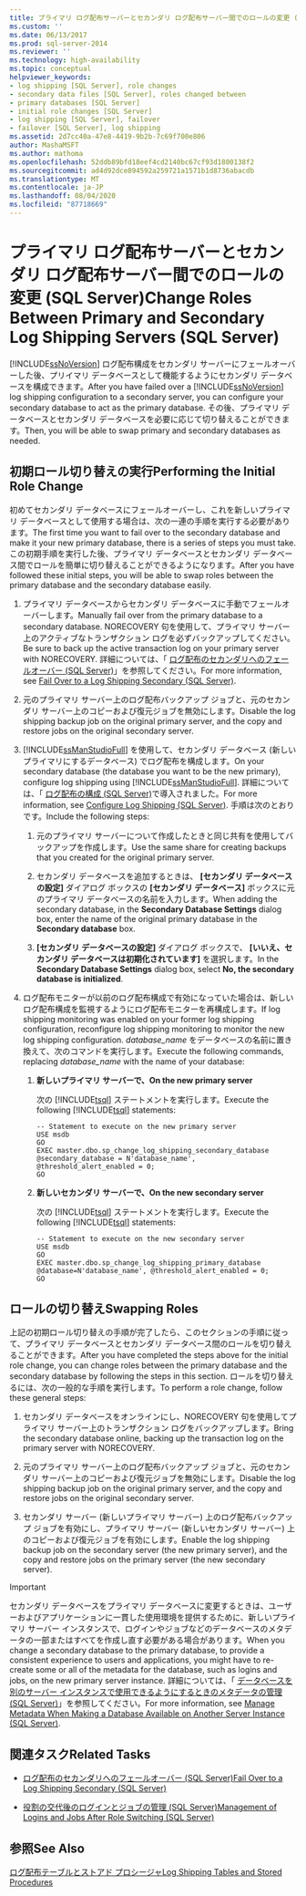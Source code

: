 ```yaml
---
title: プライマリ ログ配布サーバーとセカンダリ ログ配布サーバー間でのロールの変更 (SQL Server) | Microsoft Docs
ms.custom: ''
ms.date: 06/13/2017
ms.prod: sql-server-2014
ms.reviewer: ''
ms.technology: high-availability
ms.topic: conceptual
helpviewer_keywords:
- log shipping [SQL Server], role changes
- secondary data files [SQL Server], roles changed between
- primary databases [SQL Server]
- initial role changes [SQL Server]
- log shipping [SQL Server], failover
- failover [SQL Server], log shipping
ms.assetid: 2d7cc40a-47e8-4419-9b2b-7c69f700e806
author: MashaMSFT
ms.author: mathoma
ms.openlocfilehash: 52ddb89bfd18eef4cd2140bc67cf93d1800138f2
ms.sourcegitcommit: ad4d92dce894592a259721a1571b1d8736abacdb
ms.translationtype: MT
ms.contentlocale: ja-JP
ms.lasthandoff: 08/04/2020
ms.locfileid: "87718669"
---
```

# <a name="change-roles-between-primary-and-secondary-log-shipping-servers-sql-server"></a><span data-ttu-id="3825b-102">プライマリ ログ配布サーバーとセカンダリ ログ配布サーバー間でのロールの変更 (SQL Server)</span><span class="sxs-lookup"><span data-stu-id="3825b-102">Change Roles Between Primary and Secondary Log Shipping Servers (SQL Server)</span></span>
  <span data-ttu-id="3825b-103">[!INCLUDE[ssNoVersion](../../includes/ssnoversion-md.md)] ログ配布構成をセカンダリ サーバーにフェールオーバーした後、プリイマリ データベースとして機能するようにセカンダリ データベースを構成できます。</span><span class="sxs-lookup"><span data-stu-id="3825b-103">After you have failed over a [!INCLUDE[ssNoVersion](../../includes/ssnoversion-md.md)] log shipping configuration to a secondary server, you can configure your secondary database to act as the primary database.</span></span> <span data-ttu-id="3825b-104">その後、プライマリ データベースとセカンダリ データベースを必要に応じて切り替えることができます。</span><span class="sxs-lookup"><span data-stu-id="3825b-104">Then, you will be able to swap primary and secondary databases as needed.</span></span>  
  
## <a name="performing-the-initial-role-change"></a><span data-ttu-id="3825b-105">初期ロール切り替えの実行</span><span class="sxs-lookup"><span data-stu-id="3825b-105">Performing the Initial Role Change</span></span>  
 <span data-ttu-id="3825b-106">初めてセカンダリ データベースにフェールオーバーし、これを新しいプライマリ データベースとして使用する場合は、次の一連の手順を実行する必要があります。</span><span class="sxs-lookup"><span data-stu-id="3825b-106">The first time you want to fail over to the secondary database and make it your new primary database, there is a series of steps you must take.</span></span> <span data-ttu-id="3825b-107">この初期手順を実行した後、プライマリ データベースとセカンダリ データベース間でロールを簡単に切り替えることができるようになります。</span><span class="sxs-lookup"><span data-stu-id="3825b-107">After you have followed these initial steps, you will be able to swap roles between the primary database and the secondary database easily.</span></span>  
  
1.  <span data-ttu-id="3825b-108">プライマリ データベースからセカンダリ データベースに手動でフェールオーバーします。</span><span class="sxs-lookup"><span data-stu-id="3825b-108">Manually fail over from the primary database to a secondary database.</span></span> <span data-ttu-id="3825b-109">NORECOVERY 句を使用して、プライマリ サーバー上のアクティブなトランザクション ログを必ずバックアップしてください。</span><span class="sxs-lookup"><span data-stu-id="3825b-109">Be sure to back up the active transaction log on your primary server with NORECOVERY.</span></span> <span data-ttu-id="3825b-110">詳細については、「 [ログ配布のセカンダリへのフェールオーバー &#40;SQL Server&#41;](fail-over-to-a-log-shipping-secondary-sql-server.md)」を参照してください。</span><span class="sxs-lookup"><span data-stu-id="3825b-110">For more information, see [Fail Over to a Log Shipping Secondary &#40;SQL Server&#41;](fail-over-to-a-log-shipping-secondary-sql-server.md).</span></span>  
  
2.  <span data-ttu-id="3825b-111">元のプライマリ サーバー上のログ配布バックアップ ジョブと、元のセカンダリ サーバー上のコピーおよび復元ジョブを無効にします。</span><span class="sxs-lookup"><span data-stu-id="3825b-111">Disable the log shipping backup job on the original primary server, and the copy and restore jobs on the original secondary server.</span></span>  
  
3.  <span data-ttu-id="3825b-112">[!INCLUDE[ssManStudioFull](../../includes/ssmanstudiofull-md.md)] を使用して、セカンダリ データベース (新しいプライマリにするデータベース) でログ配布を構成します。</span><span class="sxs-lookup"><span data-stu-id="3825b-112">On your secondary database (the database you want to be the new primary), configure log shipping using [!INCLUDE[ssManStudioFull](../../includes/ssmanstudiofull-md.md)].</span></span> <span data-ttu-id="3825b-113">詳細については、「 [ログ配布の構成 &#40;SQL Server&#41;](configure-log-shipping-sql-server.md)で導入されました。</span><span class="sxs-lookup"><span data-stu-id="3825b-113">For more information, see [Configure Log Shipping &#40;SQL Server&#41;](configure-log-shipping-sql-server.md).</span></span> <span data-ttu-id="3825b-114">手順は次のとおりです。</span><span class="sxs-lookup"><span data-stu-id="3825b-114">Include the following steps:</span></span>  
  
    1.  <span data-ttu-id="3825b-115">元のプライマリ サーバーについて作成したときと同じ共有を使用してバックアップを作成します。</span><span class="sxs-lookup"><span data-stu-id="3825b-115">Use the same share for creating backups that you created for the original primary server.</span></span>  
  
    2.  <span data-ttu-id="3825b-116">セカンダリ データベースを追加するときは、 **[セカンダリ データベースの設定]** ダイアログ ボックスの **[セカンダリ データベース]** ボックスに元のプライマリ データベースの名前を入力します。</span><span class="sxs-lookup"><span data-stu-id="3825b-116">When adding the secondary database, in the **Secondary Database Settings** dialog box, enter the name of the original primary database in the **Secondary database** box.</span></span>  
  
    3.  <span data-ttu-id="3825b-117">**[セカンダリ データベースの設定]** ダイアログ ボックスで、 **[いいえ、セカンダリ データベースは初期化されています]** を選択します。</span><span class="sxs-lookup"><span data-stu-id="3825b-117">In the **Secondary Database Settings** dialog box, select **No, the secondary database is initialized**.</span></span>  
  
4.  <span data-ttu-id="3825b-118">ログ配布モニターが以前のログ配布構成で有効になっていた場合は、新しいログ配布構成を監視するようにログ配布モニターを再構成します。</span><span class="sxs-lookup"><span data-stu-id="3825b-118">If log shipping monitoring was enabled on your former log shipping configuration, reconfigure log shipping monitoring to monitor the new log shipping configuration.</span></span>  <span data-ttu-id="3825b-119">*database_name* をデータベースの名前に置き換えて、次のコマンドを実行します。</span><span class="sxs-lookup"><span data-stu-id="3825b-119">Execute the following commands, replacing *database_name* with the name of your database:</span></span>  
  
    1.  <span data-ttu-id="3825b-120">**新しいプライマリ サーバーで、**</span><span class="sxs-lookup"><span data-stu-id="3825b-120">**On the new primary server**</span></span>  
  
         <span data-ttu-id="3825b-121">次の [!INCLUDE[tsql](../../includes/tsql-md.md)] ステートメントを実行します。</span><span class="sxs-lookup"><span data-stu-id="3825b-121">Execute the following [!INCLUDE[tsql](../../includes/tsql-md.md)] statements:</span></span>  
  
        ```  
        -- Statement to execute on the new primary server  
        USE msdb  
        GO  
        EXEC master.dbo.sp_change_log_shipping_secondary_database @secondary_database = N'database_name', @threshold_alert_enabled = 0;  
        GO  
        ```  
  
    2.  <span data-ttu-id="3825b-122">**新しいセカンダリ サーバーで、**</span><span class="sxs-lookup"><span data-stu-id="3825b-122">**On the new secondary server**</span></span>  
  
         <span data-ttu-id="3825b-123">次の [!INCLUDE[tsql](../../includes/tsql-md.md)] ステートメントを実行します。</span><span class="sxs-lookup"><span data-stu-id="3825b-123">Execute the following [!INCLUDE[tsql](../../includes/tsql-md.md)] statements:</span></span>  
  
        ```  
        -- Statement to execute on the new secondary server  
        USE msdb  
        GO  
        EXEC master.dbo.sp_change_log_shipping_primary_database @database=N'database_name', @threshold_alert_enabled = 0;  
        GO  
        ```  
  
## <a name="swapping-roles"></a><span data-ttu-id="3825b-124">ロールの切り替え</span><span class="sxs-lookup"><span data-stu-id="3825b-124">Swapping Roles</span></span>  
 <span data-ttu-id="3825b-125">上記の初期ロール切り替えの手順が完了したら、このセクションの手順に従って、プライマリ データベースとセカンダリ データベース間のロールを切り替えることができます。</span><span class="sxs-lookup"><span data-stu-id="3825b-125">After you have completed the steps above for the initial role change, you can change roles between the primary database and the secondary database by following the steps in this section.</span></span> <span data-ttu-id="3825b-126">ロールを切り替えるには、次の一般的な手順を実行します。</span><span class="sxs-lookup"><span data-stu-id="3825b-126">To perform a role change, follow these general steps:</span></span>  
  
1.  <span data-ttu-id="3825b-127">セカンダリ データベースをオンラインにし、NORECOVERY 句を使用してプライマリ サーバー上のトランザクション ログをバックアップします。</span><span class="sxs-lookup"><span data-stu-id="3825b-127">Bring the secondary database online, backing up the transaction log on the primary server with NORECOVERY.</span></span>  
  
2.  <span data-ttu-id="3825b-128">元のプライマリ サーバー上のログ配布バックアップ ジョブと、元のセカンダリ サーバー上のコピーおよび復元ジョブを無効にします。</span><span class="sxs-lookup"><span data-stu-id="3825b-128">Disable the log shipping backup job on the original primary server, and the copy and restore jobs on the original secondary server.</span></span>  
  
3.  <span data-ttu-id="3825b-129">セカンダリ サーバー (新しいプライマリ サーバー) 上のログ配布バックアップ ジョブを有効にし、プライマリ サーバー (新しいセカンダリ サーバー) 上のコピーおよび復元ジョブを有効にします。</span><span class="sxs-lookup"><span data-stu-id="3825b-129">Enable the log shipping backup job on the secondary server (the new primary server), and the copy and restore jobs on the primary server (the new secondary server).</span></span>  
  
> [!IMPORTANT]  
>  <span data-ttu-id="3825b-130">セカンダリ データベースをプライマリ データベースに変更するときは、ユーザーおよびアプリケーションに一貫した使用環境を提供するために、新しいプライマリ サーバー インスタンスで、ログインやジョブなどのデータベースのメタデータの一部またはすべてを作成し直す必要がある場合があります。</span><span class="sxs-lookup"><span data-stu-id="3825b-130">When you change a secondary database to the primary database, to provide a consistent experience to users and applications, you might have to re-create some or all of the metadata for the database, such as logins and jobs, on the new primary server instance.</span></span> <span data-ttu-id="3825b-131">詳細については、「 [データベースを別のサーバー インスタンスで使用できるようにするときのメタデータの管理 &#40;SQL Server&#41;](../../relational-databases/databases/manage-metadata-when-making-a-database-available-on-another-server.md)」を参照してください。</span><span class="sxs-lookup"><span data-stu-id="3825b-131">For more information, see [Manage Metadata When Making a Database Available on Another Server Instance &#40;SQL Server&#41;](../../relational-databases/databases/manage-metadata-when-making-a-database-available-on-another-server.md).</span></span>  
  
##  <a name="related-tasks"></a><a name="RelatedTasks"></a> <span data-ttu-id="3825b-132">関連タスク</span><span class="sxs-lookup"><span data-stu-id="3825b-132">Related Tasks</span></span>  
  
-   [<span data-ttu-id="3825b-133">ログ配布のセカンダリへのフェールオーバー &#40;SQL Server&#41;</span><span class="sxs-lookup"><span data-stu-id="3825b-133">Fail Over to a Log Shipping Secondary &#40;SQL Server&#41;</span></span>](fail-over-to-a-log-shipping-secondary-sql-server.md)  
  
-   [<span data-ttu-id="3825b-134">役割の交代後のログインとジョブの管理 &#40;SQL Server&#41;</span><span class="sxs-lookup"><span data-stu-id="3825b-134">Management of Logins and Jobs After Role Switching &#40;SQL Server&#41;</span></span>](../../sql-server/failover-clusters/management-of-logins-and-jobs-after-role-switching-sql-server.md)  
  
## <a name="see-also"></a><span data-ttu-id="3825b-135">参照</span><span class="sxs-lookup"><span data-stu-id="3825b-135">See Also</span></span>  
 [<span data-ttu-id="3825b-136">ログ配布テーブルとストアド プロシージャ</span><span class="sxs-lookup"><span data-stu-id="3825b-136">Log Shipping Tables and Stored Procedures</span></span>](log-shipping-tables-and-stored-procedures.md)  
  
  
